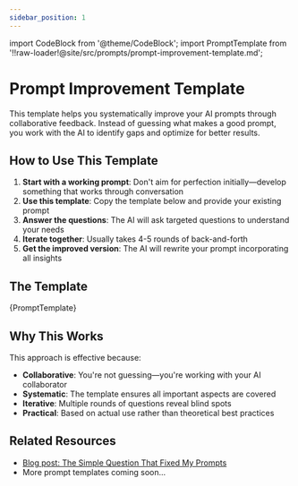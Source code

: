 ```yaml
---
sidebar_position: 1
---
```


import CodeBlock from '@theme/CodeBlock';
import PromptTemplate from '!!raw-loader!@site/src/prompts/prompt-improvement-template.md';

# Prompt Improvement Template

This template helps you systematically improve your AI prompts through collaborative feedback. Instead of guessing what makes a good prompt, you work with the AI to identify gaps and optimize for better results.

## How to Use This Template

1. **Start with a working prompt**: Don't aim for perfection initially—develop something that works through conversation
2. **Use this template**: Copy the template below and provide your existing prompt
3. **Answer the questions**: The AI will ask targeted questions to understand your needs
4. **Iterate together**: Usually takes 4-5 rounds of back-and-forth
5. **Get the improved version**: The AI will rewrite your prompt incorporating all insights

## The Template

<CodeBlock language="markdown" title="prompt-improvement-template.md">
{PromptTemplate}
</CodeBlock>

## Why This Works

This approach is effective because:

- **Collaborative**: You're not guessing—you're working with your AI collaborator
- **Systematic**: The template ensures all important aspects are covered
- **Iterative**: Multiple rounds of questions reveal blind spots
- **Practical**: Based on actual use rather than theoretical best practices

## Related Resources

- [Blog post: The Simple Question That Fixed My Prompts](/blog/simple-question-fixed-prompts)
- More prompt templates coming soon...